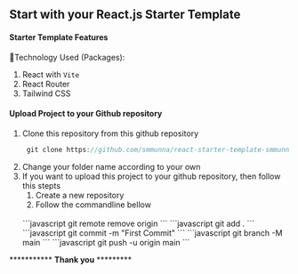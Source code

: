 ## Start with your React.js Starter Template

#### Starter Template Features
🔰Technology Used (Packages): 
1. React with `Vite`
2. React Router
3. Tailwind CSS

#### Upload Project to your Github repository

1. Clone this repository from this github repository
   ```javascript
    git clone https://github.com/smmunna/react-starter-template-smmunna.git
   ```
2. Change your folder name according to your own
3. If you want to upload this project to your github repository, then follow this stepts
   1. Create a new repository
   2. Follow the commandline bellow
     <br>
     ```javascript
        git remote remove origin
     ```
     ```javascript
        git add .
     ```
     ```javascript
        git commit -m "First Commit"
     ```
     ```javascript
        git branch -M main
     ```
     ```javascript
        git push -u origin main
     ```

*********** **Thank you** *********


